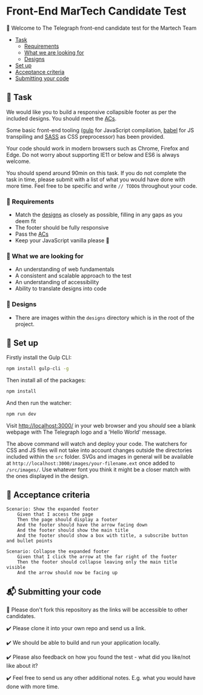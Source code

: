 # Front-End MarTech Candidate Test

:wave: Welcome to The Telegraph front-end candidate test for the Martech Team

- [Task](#wrench-task)
	- [Requirements](#mega-requirements)
	- [What we are looking for](#mag_right-what-we-are-looking-for)
	- [Designs](#art-designs)
- [Set up](#floppy_disk-set-up)
- [Acceptance criteria](#scroll-acceptance-criteria)
- [Submitting your code](#mailbox_with_mail-submitting-your-code)

## :wrench: Task 

We would like you to build a responsive collapsible footer as per the included designs. You should meet the [ACs](#scroll-acceptance-criteria).

Some basic front-end tooling ([gulp](https://gulpjs.com/) for JavaScript compilation, [babel](https://babeljs.io/) for JS transpiling and [SASS](https://sass-lang.com/) as CSS preprocessor) has been provided.

Your code should work in modern browsers such as Chrome, Firefox and Edge. Do not worry about supporting IE11 or below and ES6 is always welcome.

You should spend around 90min on this task. If you do not complete the task in time, please submit with a list of what you would have done with more time. Feel free to be specific and write `// TODO`s throughout your code.

### :mega: Requirements

* Match the [designs](#art-designs) as closely as possible, filling in any gaps as you deem fit
* The footer should be fully responsive
* Pass the [ACs](#scroll-acceptance-criteria)
* Keep your JavaScript vanilla please :icecream:

### :mag_right: What we are looking for

* An understanding of web fundamentals
* A consistent and scalable approach to the test
* An understanding of accessibility
* Ability to translate designs into code

### :art: Designs

* There are images within the `designs` directory which is in the root of the project.

## :floppy_disk: Set up

Firstly install the Gulp CLI:
```sh
npm install gulp-cli -g
```

Then install all of the packages:

```sh
npm install
```

And then run the watcher:

```sh
npm run dev
```

Visit [http://localhost:3000/](http://localhost:3000/) in your web browser and you *should* see a blank webpage with The Telegraph logo and a 'Hello World' message.

The above command will watch and deploy your code. The watchers for CSS and JS files will not take into account changes outside the directories included within the `src` folder.
SVGs and images in general will be available at `http://localhost:3000/images/your-filename.ext` once added to `/src/images/`.
Use whatever font you think it might be a closer match with the ones displayed in the design.

## :scroll: Acceptance criteria

```
Scenario: Show the expanded footer
	Given that I access the page
	Then the page should display a footer
	And the footer should have the arrow facing down
	And the footer should show the main title
	And the footer should show a box with title, a subscribe button and bullet points
```

```
Scenario: Collapse the expanded footer
	Given that I click the arrow at the far right of the footer
	Then the footer should collapse leaving only the main title visible
	And the arrow should now be facing up
```

## :mailbox_with_mail: Submitting your code

:no_entry_sign: Please don't fork this repository as the links will be accessible to other candidates. 

:heavy_check_mark: Please clone it into your own repo and send us a link. 

:heavy_check_mark: We should be able to build and run your application locally.

:heavy_check_mark: Please also feedback on how you found the test - what did you like/not like about it?

:heavy_check_mark: Feel free to send us any other additional notes. E.g. what you would have done with more time.
